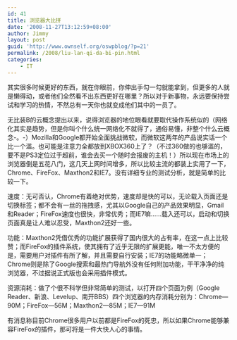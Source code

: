 ```yaml
---
id: 41
title: 浏览器大比拼
date: '2008-11-27T13:12:59+08:00'
author: Jimmy
layout: post
guid: 'http://www.ownself.org/oswpblog/?p=21'
permalink: /2008/liu-lan-qi-da-bi-pin.html
categories:
    - IT
---
```


其实很多时候更好的东西，就在你眼前，你伸出手勾一勾就能拿到，但更多的人就是懒得动，或者他们全然看不出东西更好在哪里？所以对于新事物，永远要保持尝试和学习的热情，不然总有一天你也就变成他们其中的一员了。

无比装B的云概念提出以来，说得浏览器的地位眼看就要取代操作系统似的（网络化其实是趋势，但是你叫个什么统一网络化不就得了，通俗易懂，非整个什么云概念-。-）Mozilla和Google都开始全面挑战微软，而微软这两年的产品说实话一个比一个滥。也可能是注意力全都放到XBOX360上了？（不过360做的也够滥的，要不是PS3定位过于超前，谁会去买一个随时会报废的主机！）所以现在市场上的浏览器倒是五花八门，这几天上网时间增多，所以比较主流的都装上实用了一下，Chrome、FireFox、Maxthon2和IE7。没有详细专业的测试分析，就是简单的比较一下。

速度：无可否认，Chrome有着绝对优势，速度却是快的可以，无论载入页面还是切换标签；都不会有一丝的拖拽感，尤其以Google自己的产品效果明显，Gmail和Reader；FireFox速度也很快，非常优秀；而IE7嘛……载入还可以，启动和切换页面真是让人难以忍受，Maxthon2还好一些。

功能：Maxthon2凭借优秀的功能扩展获得了国内很大的占有率，在这一点上比较赞；而FireFox的插件系统，使其拥有了近乎无限的扩展更能，唯一不太方便的是，需要用户对插件有所了解，并且需要自行安装；IE7的功能略微单一；Chrome则是除了Google搜索和最热门导航外没有任何附加功能，干干净净的纯浏览器，不过据说正式版也会采用插件模式。

资源消耗：做了个很不科学但非常简单的测试，以打开四个页面为例（Google Reader、新浪、Levelup、南开BBS）四个浏览器的内存消耗分别为：Chrome—90M；FireFox—56M；Maxthon2—85M；IE7—91M

有消息称目前Chrome很多用户以前都是FireFox的死忠，所以如果Chrome能够兼容FireFox的插件，那可将是一件大快人心的事情。